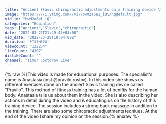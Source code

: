 ```yaml
---
title: "Ancient Slavic chiropractic adjustments on a training device \"Pravilo\" (training)"
image: "https:\/\/i.ytimg.com\/vi\/bwM2a6e1_iQ\/hqdefault.jpg"
vid_id: "bwM2a6e1_iQ"
categories: "Education"
tags: ["Ancient","Slavic","chiropractic"]
date: "2022-03-29T21:49:43+03:00"
vid_date: "2022-03-28T18:04:08Z"
duration: "PT37M25S"
viewcount: "122204"
likeCount: "4107"
dislikeCount: ""
channel: "Timur Doctorov Live"
---
```

{% raw %}This video is made for educational purposes. The specialist's name is Anastasia (inst @pravilo.rostov). In this video she shows us different exercises done on the ancient Slavic training device called &quot;Pravilo&quot;. This method of fitness training has a lot of benifits for the human body. Anastasia tells us about them in the video. She is also describing her actions in detail during the video and is educating us on the history of this training device. The session includes a strong back massage in addition to the training. There are also some chiropractic adjustments teqniues. At the end of the video I share my opinion on the session.{% endraw %}

